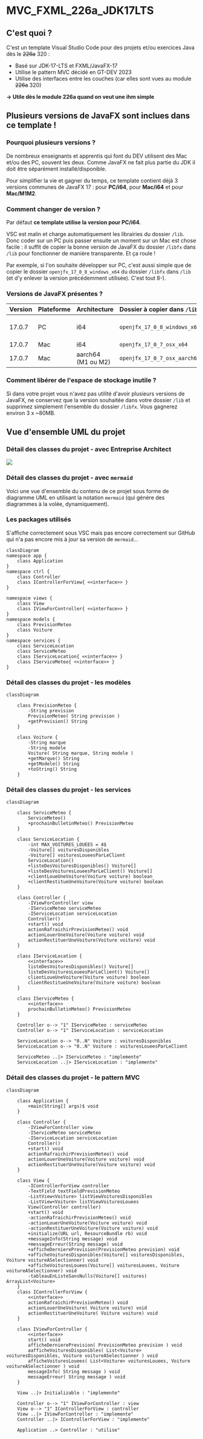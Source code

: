 # MVC_FXML_226a_JDK17LTS
## C'est quoi ?
C'est un template Visual Studio Code pour des projets et/ou exercices Java dès le ~~226a~~ 320 :
- Basé sur JDK-17-LTS et FXML/JavaFX-17
- Utilise le pattern MVC décidé en GT-DEV 2023
- Utilise des interfaces entre les couches (car elles sont vues au module ~~226a~~ 320)

**-> Utile dès le module 226a quand on veut une ihm simple**
## Plusieurs versions de JavaFX sont inclues dans ce template !
### Pourquoi plusieurs versions ?
De nombreux enseignants et apprentis qui font du DEV utilisent des Mac et/ou des PC, souvent les deux. Comme JavaFX ne fait plus partie du JDK il doit être séparément installé/disponible.

Pour simplifier la vie et gagner du temps, ce template contient déjà 3 versions communes de JavaFX 17 : pour **PC/i64**, pour **Mac/i64** et pour **Mac/M1M2**.

### Comment changer de version ?
Par défaut **ce template utilise la version pour PC/i64**.

VSC est malin et charge automatiquement les librairies du dossier `/lib`. Donc coder sur un PC puis passer ensuite un moment sur un Mac est chose facile : il suffit de copier la bonne version de JavaFX du dossier `/libfx` dans `/lib` pour fonctionner de manière transparente. Et ça roule !

Par exemple, si l'on souhaite développer sur PC, c'est aussi simple que de copier le dossier `openjfx_17_0_8_windows_x64` du dossier `/libfx` dans `/lib` (et d'y enlever la version précédemment utilisée). C'est tout 8-).

### Versions de JavaFX présentes ?
| Version | Plateforme | Architecture | Dossier à copier dans `/lib` | Commentaires |
| :---- | :---- | :---- | :---- | :---- |
| 17.0.7 | PC | i64 | `openjfx_17_0_8_windows_x64` | Déjà présent dans `/lib` par défaut |
| 17.0.7 | Mac | i64 | `openjfx_17_0_7_osx_x64` | |
| 17.0.7 | Mac | aarch64 (M1 ou M2) | `openjfx_17_0_7_osx_aarch64` | |

### Comment libérer de l'espace de stockage inutile ?
Si dans votre projet vous n'avez pas utilité d'avoir plusieurs versions de JavaFX, ne conservez que la version souhaitée dans votre dossier `/lib` et supprimez simplement l'ensemble du dossier `/libfx`. Vous gagnerez environ 3 x ~80MB.

## Vue d'ensemble UML du projet
### Détail des classes du projet - avec Entreprise Architect

<img src="uml/MVC_FXML_226A_JDK17LTS.png" />

### Détail des classes du projet - avec `mermaid`
Voici une vue d'ensemble du contenu de ce projet sous forme de diagramme UML en utilisant la notation `mermaid` (qui génère des diagrammes à la volée, dynamiquement).

### Les packages utilisés
S'affiche correctement sous VSC mais pas encore correctement sur GitHub qui n'a pas encore mis à jour sa version de `mermaid`...

```mermaid
classDiagram
namespace app {
    class Application
}
namespace ctrl {
    class Controller
    class IControllerForView{ <<interface>> }
}

namespace views {
    class View
    class IViewForController{ <<interface>> }
}
namespace models {
    class PrevisionMeteo
    class Voiture
}
namespace services {
    class ServiceLocation
    class ServiceMeteo
    class IServiceLocation{ <<interface>> }
    class IServiceMeteo{ <<interface>> }
}
```
### Détail des classes du projet - les modèles
```mermaid
classDiagram

    class PrevisionMeteo {
        -String prevision
        PrevisionMeteo( String prevision )
        +getPrevision() String
    }

    class Voiture {
        -String marque
        -String modele
        Voiture( String marque, String modele )
        +getMarque() String
        +getModele() String
        +toString() String
    }

```
### Détail des classes du projet - les services
```mermaid
classDiagram

    class ServiceMeteo {
        ServiceMeteo()
        +prochainBulletinMeteo() PrevisionMeteo
    }

    class ServiceLocation {
        -int MAX_VOITURES_LOUEES = 4$
        -Voiture[] voituresDisponibles
        -Voiture[] voituresLoueesParLeClient
        ServiceLocation()
        +listeDesVoituresDisponibles() Voiture[]
        +listeDesVoituresLoueesParLeClient() Voiture[]
        +clientLoueUneVoiture(Voiture voiture) boolean
        +clientRestitueUneVoiture(Voiture voiture) boolean
    }

    class Controller {
        -IViewForController view
        -IServiceMeteo serviceMeteo
        -IServiceLocation serviceLocation
        Controller()
        +start() void
        actionRafraichirPrevisionMeteo() void
        actionLouerUneVoiture(Voiture voiture) void
        actionRestituerUneVoiture(Voiture voiture) void
    }

    class IServiceLocation {
        <<interface>>
        listeDesVoituresDisponibles() Voiture[]
        listeDesVoituresLoueesParLeClient() Voiture[]
        clientLoueUneVoiture(Voiture voiture) boolean
        clientRestitueUneVoiture(Voiture voiture) boolean
    }

    class IServiceMeteo {
        <<interface>>
        prochainBulletinMeteo() PrevisionMeteo
    }

    Controller o--> "1" IServiceMeteo : serviceMeteo
    Controller o--> "1" IServiceLocation : serviceLocation

    ServiceLocation o--> "0..N" Voiture : voituresDisponibles
    ServiceLocation o--> "0..N" Voiture : voituresLoueesParLeClient

    ServiceMeteo ..|> IServiceMeteo : "implemente"
    ServiceLocation ..|> IServiceLocation : "implemente"

```

### Détail des classes du projet - le pattern MVC
```mermaid
classDiagram

    class Application {
        +main(String[] args)$ void
    }

    class Controller {
        -IViewForController view
        -IServiceMeteo serviceMeteo
        -IServiceLocation serviceLocation
        Controller()
        +start() void
        actionRafraichirPrevisionMeteo() void
        actionLouerUneVoiture(Voiture voiture) void
        actionRestituerUneVoiture(Voiture voiture) void
    }

    class View {
        -IControllerForView controller
        -TextField textFieldPrevisionMeteo
        -ListView<Voiture> listViewVoituresDisponibles
        -ListView<Voiture> listViewVoituresLouees
        View(Controller controller)
        +start() void
        -actionRafraichirPrevisionMeteo() void
        -actionLouerUneVoiture(Voiture voiture) void
        -actionRestituerUneVoiture(Voiture voiture) void
        +initialize(URL url, ResourceBundle rb) void
        +messageInfo(String message) void
        +messageErreur(String message) void
        +afficheDernierePrevision(PrevisionMeteo prevision) void
        +afficheVoituresDisponibles(Voiture[] voituresDisponibles, Voiture voitureASelectionner) void
        +afficheVoituresLouees(Voiture[] voituresLouees, Voiture voitureASelectionner) void
        -tableauEnListeSansNulls(Voiture[] voitures) ArrayList<Voiture>
    }
    class IControllerForView {
        <<interface>>
        actionRafraichirPrevisionMeteo() void
        actionLouerUneVoiture( Voiture voiture) void
        actionRestituerUneVoiture( Voiture voiture) void
    }

    class IViewForController {
        <<interface>>
        start() void
        afficheDernierePrevision( PrevisionMeteo prevision ) void
        aafficheVoituresDisponibles( List<Voiture> voituresDisponibles, Voiture voitureASelectionner ) void
        afficheVoituresLouees( List<Voiture> voituresLouees, Voiture voitureASelectionner ) void
        messageInfo( String message ) void
        messageErreur( String message ) void
    }

    View ..|> Initializable : "implemente"
    
    Controller o--> "1" IViewForController : view
    View o--> "1" IControllerForView : controller
    View ..|> IViewForController : "implemente"
    Controller ..|> IControllerForView : "implemente"

    Application ..> Controller : "utilise"

```
